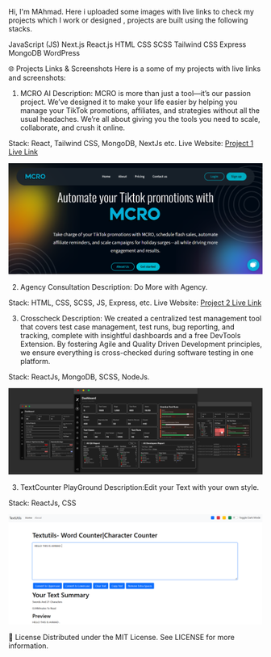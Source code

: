 Hi,  I'm MAhmad. Here i uploaded some images with live links to check my projects which I work or designed , projects are built using the following stacks.

JavaScript (JS)
Next.js
React.js
HTML
CSS
SCSS
Tailwind CSS
Express
MongoDB
WordPress 


🌐 Projects Links & Screenshots
Here is a some of my projects with live links and screenshots:

1. MCRO AI
Description: MCRO is more than just a tool—it’s our passion project. We’ve designed it to make your life easier by helping you manage your TikTok promotions, affiliates, and strategies without all the usual headaches. We’re all about giving you the tools you need to scale, collaborate, and crush it online.


Stack: React, Tailwind CSS, MongoDB, NextJs etc.
Live Website: [Project 1 Live Link](https://mcro.ai/)

![Project 1 Screenshot](./assets/mcroai.PNG)

2. Agency Consultation
Description: Do More with Agency.


Stack: HTML, CSS, SCSS, JS, Express, etc.
Live Website: [Project 2 Live Link](https://agencymarket.netlify.app/)


3. Crosscheck
Description: We created a centralized test management tool that covers test case management, test runs, bug reporting, and tracking, complete with insightful dashboards and a free DevTools Extension. By fostering Agile and Quality Driven Development principles, we ensure everything is cross-checked during software testing in one platform.


Stack: ReactJs, MongoDB, SCSS, NodeJs.

![Project 1 Screenshot](./assets/crosscheckbyahmad.PNG)



3. TextCounter PlayGround
Description:Edit your Text with your own style.


Stack: ReactJs, CSS

![Project 1 Screenshot](./assets/textcounter.PNG)




📝 License
Distributed under the MIT License. See LICENSE for more information.
